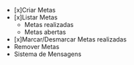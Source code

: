 - [x]Criar Metas
- [x]Listar Metas
    - Metas realizadas
    - Metas abertas
- [x]Marcar/Desmarcar Metas realizadas
-  Remover Metas
- Sistema de Mensagens